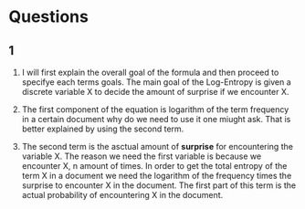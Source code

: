# Questions

## 1

1. I will first explain the overall goal of the formula and then proceed to specifye each terms goals.
   The main goal of the Log-Entropy is given a discrete variable X to decide the amount of surprise if we encounter X.

2. The first component of the equation is logarithm of the term frequency in a certain document why do we need to use it one miught ask. That
   is better explained by using the second term.

3. The second term is the asctual amount of **surprise** for encountering the variable X. The reason we need the first variable is because we
   encounter X, n amount of times. In order to get the total entropy of the term X in a document we need the logarithm of the frequency times
   the surprise to encounter X in the document. The first part of this term is the actual probability of encountering X in the document.
